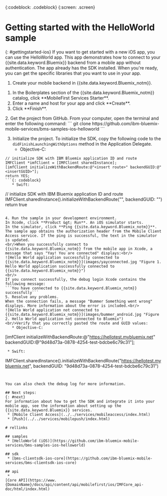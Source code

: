 <!-- Attribute definitions -->
{:codeblock: .codeblock}
{:screen: .screen}

# Getting started with the HelloWorld sample
{: #gettingstarted-ios}
If you want to get started with a new iOS app, you can use the HelloWorld app. This app demonstrates how to connect to your {{site.data.keyword.Bluemix}} backend from a mobile app without authentication. The app already has the SDK installed. When you're ready, you can get the specific libraries that you want to use in your app.

1. Create your mobile backend in {{site.data.keyword.Bluemix_notm}}.
<ol>
	<li>In the Boilerplates section of the  {{site.data.keyword.Bluemix_notm}} catalog, click **MobileFirst Services Starter**.</li>
    <li>Enter a name and host for your app and click **Create**.</li>
    <li>Click **Finish**. </li>
</ol>
2. Get the project from GitHub.
From your computer, open the terminal and enter the following command:
```
git clone https://github.com/ibm-bluemix-mobile-services/bms-samples-ios-helloworld
```

3. Initialize the project.
To initialize the SDK, copy the following code to the `didFinishLaunchingWithOptions` method in the Application Delegate.
   * Objective-C:
```
// initialize SDK with IBM Bluemix application ID and route
IMFClient *imfClient = [IMFClient sharedInstance];
[imfClient initializeWithBackendRoute:@"<insert route>" backendGUID:@"<insertGUID>"];
return YES;
```{: codeblock}
   * Swift:
```
// initialize SDK with IBM Bluemix application ID and route
IMFClient.sharedInstance().initializeWithBackendRoute("<insert route>", backendGUID: "<insertGUID>")
return true
```{: codeblock}

4. Run the sample in your development environment.
In Xcode, click **Product &gt; Run**. An iOS simulator starts.
In the simulator, click **Ping {{site.data.keyword.Bluemix_notm}}**. The sample app obtains the authorization header from the Mobile Client Access service. If the ping is successful, the text in the simulator is updated.
<br/>When you successfully connect to {{site.data.keyword.Bluemix_notm}} from the mobile app in Xcode, a message that says "Yay! You are connected" displays:<br/>
![Hello World application successfully connected to {{site.data.keyword.Bluemix_notm}}](images/yayconnected.jpg "Figure 1. Hello World application successfully connected to {{site.data.keyword.Bluemix_notm}}")
<br/>
If you connect successfully, the debug login Xcode contains the following message:
```You have connected to {{site.data.keyword.Bluemix_notm}} successfully```
5. Resolve any problems.
When the connection fails, a message "Bummer Something went wrong" displays. More information about the error is included.<br/>
![Hello World application not connected to {{site.data.keyword.Bluemix_notm}}](images/bummer_android.jpg "Figure 2. Hello World application not connected to Bluemix")
<br/>Verify that you correctly pasted the route and GUID values:
   * Objective-C:
  ```
  [imfClient initializeWithBackendRoute:@"https://hellotest.mybluemix.net"
  backendGUID:@"9d48d73a-0878-4254-test-bdcbe6c79c31"];
  ``` {: codeblock}
   * Swift:
  ```
  IMFClient.sharedInstance().initializeWithBackendRoute("https://hellotest.mybluemix.net", backendGUID: "9d48d73a-0878-4254-test-bdcbe6c79c31")
  ```{: codeblock}


You can also check the debug log for more information.

## Next steps:
{: #next}
For information about how to get the SDK and integrate it into your mobile app, see the information about setting up the {{site.data.keyword.Bluemix}} services.
   * [Mobile Client Access](../../services/mobileaccess/index.html)
   * [Push](../../services/mobilepush/index.html)

# rellinks

## samples
   * [HelloWorld (iOS)](https://github.com/ibm-bluemix-mobile-services/bms-samples-ios-helloworld)

## sdk
   * [bms-clientsdk-ios-core](https://github.com/ibm-bluemix-mobile-services/bms-clientsdk-ios-core)

## api
   *
[Core API](https://www.{DomainName}/docs/api/content/api/mobilefirst/ios/IMFCore_api-doc/html/index.html)

